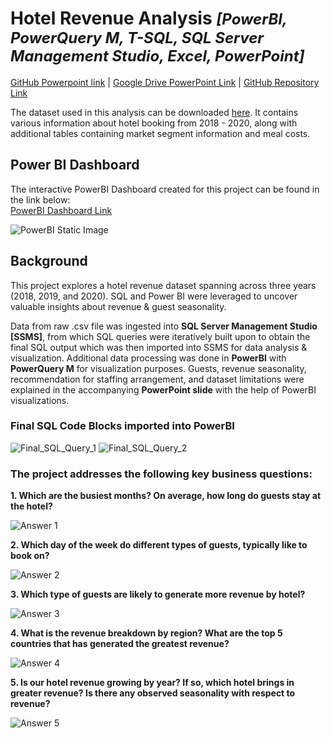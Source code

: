 # Hotel Revenue Analysis *<font size="5"> [PowerBI, PowerQuery M, T-SQL, SQL Server Management Studio, Excel, PowerPoint] </font>*
[GitHub Powerpoint link](Hotel_Data_Analysis_Project_GitHub.pdf)  |  [Google Drive PowerPoint Link](https://drive.google.com/file/d/1OpuAiz30Mvwbb-JRk8IzFO3DxdqUih8Z/view?usp=sharing)  |  [GitHub Repository Link](https://github.com/YSPAttavit/Hotel-Revenue-Analysis-Project)

The dataset used in this analysis can be downloaded [here](data/original_data/OriginalDataset_hotel_revenue_historical_full-2.xlsx). It contains various information about hotel booking from 2018 - 2020, along with additional tables containing market segment information and meal costs.

## Power BI Dashboard

The interactive PowerBI Dashboard created for this project can be found in the link below:  
[PowerBI Dashboard Link](https://www.novypro.com/project/hotel-revenue-analysis-dashboard)

![PowerBI Static Image](data/image/Hotel_Revenue_Dashboard.png)

## Background
This project explores a hotel revenue dataset spanning across three years (2018, 2019, and 2020). SQL and Power BI were leveraged to uncover valuable insights about revenue & guest seasonality.

Data from raw .csv file was ingested into **SQL Server Management Studio [SSMS]**, from which SQL queries were iteratively built upon to obtain the final SQL output which was then imported into SSMS for data analysis & visualization. Additional data processing was done in **PowerBI** with **PowerQuery M** for visualization purposes. Guests, revenue seasonality, recommendation for staffing arrangement, and dataset limitations were explained in the accompanying **PowerPoint slide** with the help of PowerBI visualizations.

### Final SQL Code Blocks imported into PowerBI

![Final_SQL_Query_1](data/image/Final_SQL_Query_1_ImportToPowerBI.png)
![Final_SQL_Query_2](data/image/Final_SQL_Query_2_ImportToPowerBI.png)

### The project addresses the following key business questions:

**1. Which are the busiest months? On average, how long do guests stay at the hotel?**

![Answer 1](data/image/1.png)

**2. Which day of the week do different types of guests, typically like to book on?**

![Answer 2](data/image/2.png)

**3. Which type of guests are likely to generate more revenue by hotel?**

![Answer 3](data/image/3.png)

**4. What is the revenue breakdown by region? What are the top 5 countries that has generated the greatest revenue?**

![Answer 4](data/image/4.png)

**5. Is our hotel revenue growing by year? If so, which hotel brings in greater revenue? Is there any observed seasonality with respect to revenue?**

![Answer 5](data/image/5.png)

